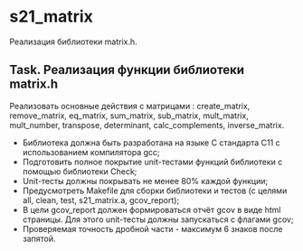 # s21_matrix

Реализация библиотеки matrix.h.

## Task. Реализация функции библиотеки matrix.h

Реализовать основные действия с матрицами : create_matrix, remove_matrix, eq_matrix, sum_matrix, sub_matrix, mult_matrix, mult_number, transpose, determinant, calc_complements, inverse_matrix. 

- Библиотека должна быть разработана на языке С стандарта C11 с использованием компилятора gcc;  
- Подготовить полное покрытие unit-тестами функций библиотеки c помощью библиотеки Check;
- Unit-тесты должны покрывать не менее 80% каждой функции;
- Предусмотреть Makefile для сборки библиотеки и тестов (с целями all, clean, test, s21_matrix.a, gcov_report);
- В цели gcov_report должен формироваться отчёт gcov в виде html страницы. Для этого unit-тесты должны запускаться с флагами gcov;
- Проверяемая точность дробной части - максимум 6 знаков после запятой.

